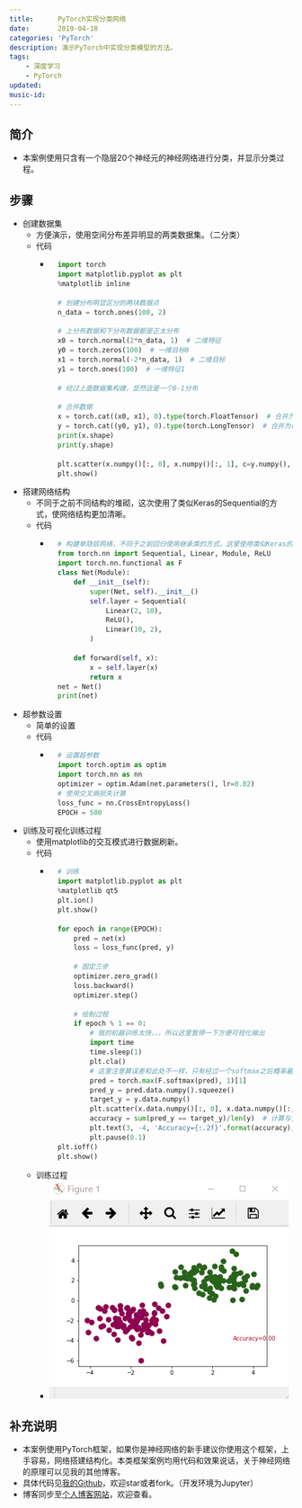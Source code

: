 ```yaml
---
title:      PyTorch实现分类网络
date:       2019-04-18
categories: 'PyTorch'
description: 演示PyTorch中实现分类模型的方法。
tags:
    - 深度学习
    - PyTorch
updated: 
music-id: 
---
```

## 简介
- 本案例使用只含有一个隐层20个神经元的神经网络进行分类，并显示分类过程。


## 步骤
- 创建数据集
	- 方便演示，使用空间分布差异明显的两类数据集。（二分类）
	- 代码
		- ```python
			import torch
			import matplotlib.pyplot as plt
			%matplotlib inline
			
			# 创建分布明显区分的两块数据点
			n_data = torch.ones(100, 2)
			
			# 上分布数据和下分布数据都是正太分布
			x0 = torch.normal(2*n_data, 1)  # 二维特征
			y0 = torch.zeros(100)  # 一维目标0
			x1 = torch.normal(-2*n_data, 1)  # 二维目标
			y1 = torch.ones(100)  # 一维特征1
			
			# 经过上面数据集构建，显然这是一个0-1分布
			
			# 合并数据
			x = torch.cat((x0, x1), 0).type(torch.FloatTensor)  # 合并为(200,2)的维度
			y = torch.cat((y0, y1), 0).type(torch.LongTensor)  # 合并为(200, [1])的维度
			print(x.shape)
			print(y.shape)
			
			plt.scatter(x.numpy()[:, 0], x.numpy()[:, 1], c=y.numpy(), s=100, lw=0)
			plt.show()
			```
- 搭建网络结构
	- 不同于之前不同结构的堆砌，这次使用了类似Keras的Sequential的方式，使网络结构更加清晰。
	- 代码
		- ```python
			# 构建单隐层网络，不同于之前回归使用继承类的方式，这里使用类似Keras的add方式
			from torch.nn import Sequential, Linear, Module, ReLU
			import torch.nn.functional as F
			class Net(Module):
				def __init__(self):
					super(Net, self).__init__()
					self.layer = Sequential(
						Linear(2, 10),
						ReLU(),
						Linear(10, 2),
					)
					
				def forward(self, x):
					x = self.layer(x)
					return x
			net = Net()
			print(net)
			```
- 超参数设置
	- 简单的设置
	- 代码
		- ```python
			# 设置超参数
			import torch.optim as optim
			import torch.nn as nn
			optimizer = optim.Adam(net.parameters(), lr=0.02)
			# 使用交叉熵损失计算
			loss_func = nn.CrossEntropyLoss()
			EPOCH = 500
			```
- 训练及可视化训练过程
	- 使用matplotlib的交互模式进行数据刷新。
	- 代码
		- ```python
			# 训练
			import matplotlib.pyplot as plt
			%matplotlib qt5
			plt.ion()
			plt.show()
			
			for epoch in range(EPOCH):
				pred = net(x)
				loss = loss_func(pred, y)
				
				# 固定三步
				optimizer.zero_grad()
				loss.backward()
				optimizer.step()
				
				# 绘制过程
				if epoch % 1 == 0:
					# 我的机器训练太快，，，所以这里暂停一下方便可视化输出
					import time
					time.sleep(1)
					plt.cla()
					# 这里注意算误差和此处不一样，只有经过一个softmax之后概率最大的才是预测值
					pred = torch.max(F.softmax(pred), 1)[1]
					pred_y = pred.data.numpy().squeeze()
					target_y = y.data.numpy()
					plt.scatter(x.data.numpy()[:, 0], x.data.numpy()[:, 1], c=pred_y, s=100, lw=0, cmap='PiYG')
					accuracy = sum(pred_y == target_y)/len(y)  # 计算与分类准确的数目
					plt.text(3, -4, 'Accuracy={:.2f}'.format(accuracy), fontdict={'size': 10, 'color':  'red'})
					plt.pause(0.1)
			plt.ioff()
			plt.show()
			```
	- 训练过程
		- ![](/asset/2019-04-18/rst.gif)


## 补充说明
- 本案例使用PyTorch框架，如果你是神经网络的新手建议你使用这个框架，上手容易，网络搭建结构化。本类框架案例均用代码和效果说话，关于神经网络的原理可以见我的其他博客。
- 具体代码见[我的Github](https://github.com/luanshiyinyang/Tutorial/tree/Pytorch/ClassificationDemo)，欢迎star或者fork。（开发环境为Jupyter）
- 博客同步至[个人博客网站](https://luanshiyinyang.github.io)，欢迎查看。